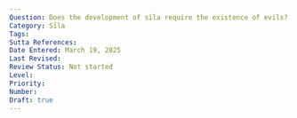 ```yaml
---
Question: Does the development of sīla require the existence of evils?
Category: Sīla
Tags:
Sutta References:
Date Entered: March 19, 2025
Last Revised:
Review Status: Not started
Level: 
Priority: 
Number: 
Draft: true
---
```

